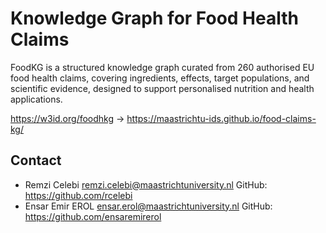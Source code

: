 # Knowledge Graph for Food Health Claims

FoodKG is a structured knowledge graph curated from 260 authorised EU food
health claims, covering ingredients, effects, target populations, and scientific
evidence, designed to support personalised nutrition and health applications.

<https://w3id.org/foodhkg> ->
<https://maastrichtu-ids.github.io/food-claims-kg/>

## Contact

- Remzi Celebi <remzi.celebi@maastrichtuniversity.nl> GitHub: <https://github.com/rcelebi>
- Ensar Emir EROL <ensar.erol@maastrichtuniversity.nl> GitHub: <https://github.com/ensaremirerol>
